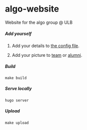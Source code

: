 # algo-website
Website for the algo group @ ULB

##### Add yourself

 1. Add your details to
[the config file](https://github.com/aureooms-ulb/algo-website/blob/master/config.yml).

 2. Add your picture to
[team](https://github.com/aureooms-ulb/algo-website/tree/master/static/img/team)
or
[alumni](https://github.com/aureooms-ulb/algo-website/tree/master/static/img/alumni).

##### Build
```console
make build
```

##### Serve locally
```console
hugo server
```

##### Upload
```console
make upload
```
